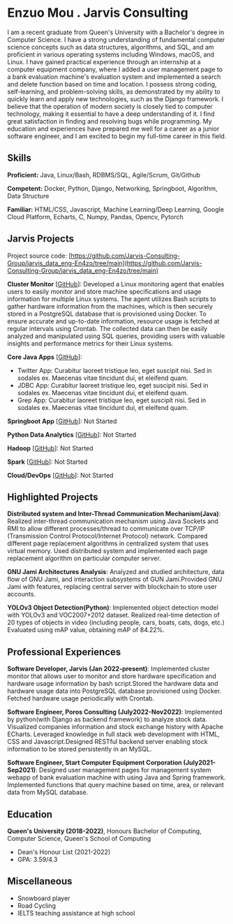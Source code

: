 # Enzuo Mou . Jarvis Consulting

I am a recent graduate from Queen's University with a Bachelor's degree in Computer Science. I have a strong understanding of fundamental computer science concepts such as data structures, algorithms, and SQL, and am proficient in various operating systems including Windows, macOS, and Linux. I have gained practical experience through an internship at a computer equipment company, where I added a user management page to a bank evaluation machine's evaluation system and implemented a search and delete function based on time and location. I possess strong coding, self-learning, and problem-solving skills, as demonstrated by my ability to quickly learn and apply new technologies, such as the Django framework. I believe that the operation of modern society is closely tied to computer technology, making it essential to have a deep understanding of it. I find great satisfaction in finding and resolving bugs while programming. My education and experiences have prepared me well for a career as a junior software engineer, and I am excited to begin my full-time career in this field.

## Skills

**Proficient:** Java, Linux/Bash, RDBMS/SQL, Agile/Scrum, Git/Github

**Competent:** Docker, Python, Django, Networking, Springboot, Algorithm, Data Structure

**Familiar:** HTML/CSS, Javascript, Machine Learning/Deep Learning, Google Cloud Platform, Echarts, C, Numpy, Pandas, Opencv, Pytorch

## Jarvis Projects

Project source code: [https://github.com/Jarvis-Consulting-Group/jarvis_data_eng-En4zo/tree/main](https://github.com/Jarvis-Consulting-Group/jarvis_data_eng-En4zo/tree/main)


**Cluster Monitor** [[GitHub](https://github.com/Jarvis-Consulting-Group/jarvis_data_eng-En4zo/tree/main/tree/master/linux_sql)]: Developed a Linux monitoring agent that enables users to easily monitor and store machine specifications and usage information for multiple Linux systems. The agent utilizes Bash scripts to gather hardware information from the machines, which is then securely stored in a PostgreSQL database that is provisioned using Docker. To ensure accurate and up-to-date information, resource usage is fetched at regular intervals using Crontab. The collected data can then be easily analyzed and manipulated using SQL queries, providing users with valuable insights and performance metrics for their Linux systems.

**Core Java Apps** [[GitHub](https://github.com/Jarvis-Consulting-Group/jarvis_data_eng-En4zo/tree/main/tree/master/core_java)]:
      
  - Twitter App: Curabitur laoreet tristique leo, eget suscipit nisi. Sed in sodales ex. Maecenas vitae tincidunt dui, et eleifend quam.
  - JDBC App: Curabitur laoreet tristique leo, eget suscipit nisi. Sed in sodales ex. Maecenas vitae tincidunt dui, et eleifend quam.
  - Grep App: Curabitur laoreet tristique leo, eget suscipit nisi. Sed in sodales ex. Maecenas vitae tincidunt dui, et eleifend quam.

**Springboot App** [[GitHub](https://github.com/Jarvis-Consulting-Group/jarvis_data_eng-En4zo/tree/main/tree/master/springboot)]: Not Started

**Python Data Analytics** [[GitHub](https://github.com/Jarvis-Consulting-Group/jarvis_data_eng-En4zo/tree/main/tree/master/python_data_anlytics)]: Not Started

**Hadoop** [[GitHub](https://github.com/Jarvis-Consulting-Group/jarvis_data_eng-En4zo/tree/main/tree/master/hadoop)]: Not Started

**Spark** [[GitHub](https://github.com/Jarvis-Consulting-Group/jarvis_data_eng-En4zo/tree/main/tree/master/spark)]: Not Started

**Cloud/DevOps** [[GitHub](https://github.com/Jarvis-Consulting-Group/jarvis_data_eng-En4zo/tree/main/tree/master/cloud_devops)]: Not Started


## Highlighted Projects
**Distributed system and Inter-Thread Communication Mechanism(Java)**: Realized inter-thread communication mechanism using Java Sockets and RMI to allow different processes/thread to communicate over TCP/IP (Transmission Control Protocol/Internet Protocol) network. Compared different page replacement algorithms in centralized system that uses virtual memory. Used distributed system and implemented each page replacement algorithm on particular computer server.

**GNU Jami Architectures Analysis**: Analyzed and studied architecture, data flow of GNU Jami, and interaction subsystems of GUN Jami.Provided GNU Jami with features, replacing central server with blockchain to store user accounts.

**YOLOv3 Object Detection(Python)**: Implemented object detection model with YOLOv3 and VOC2007+2012 dataset. Realized real-time detection of 20 types of objects in video (including people, cars, boats, cats, dogs, etc.) Evaluated using mAP value, obtaining mAP of 84.22%.


## Professional Experiences

**Software Developer, Jarvis (Jan 2022-present)**: Implemented cluster monitor that allows user to monitor and store hardware specification and hardware usage information by bash script.Stored the hardware data and hardware usage data into PostgreSQL database provisioned using Docker. Fetched hardware usage periodically with Crontab.

**Software Engineer, Poros Consulting (July2022-Nov2022)**: Implemented by python(with Django as backend framework) to analyze stock data. Visualized companies information and stock exchange history with Apache ECharts. Leveraged knowledge in full stack web development with HTML, CSS and Javascript.Designed RESTful backend server enabling stock information to be stored persistently in an MySQL.

**Software Engineer, Start Computer Equipment Corporation (July2021-Sep2021)**: Designed user management pages for management system webapp of bank evaluation machine with using Java and Spring framework. Implemented functions that query machine based on time, area, or relevant data from MySQL database.


## Education
**Queen's University (2018-2022)**, Honours Bachelor of Computing, Computer Science, Queen's School of Computing
- Dean's Honour List (2021-2022)
- GPA: 3.59/4.3


## Miscellaneous
- Snowboard player
- Road Cycling
- IELTS teaching assistance at high school

